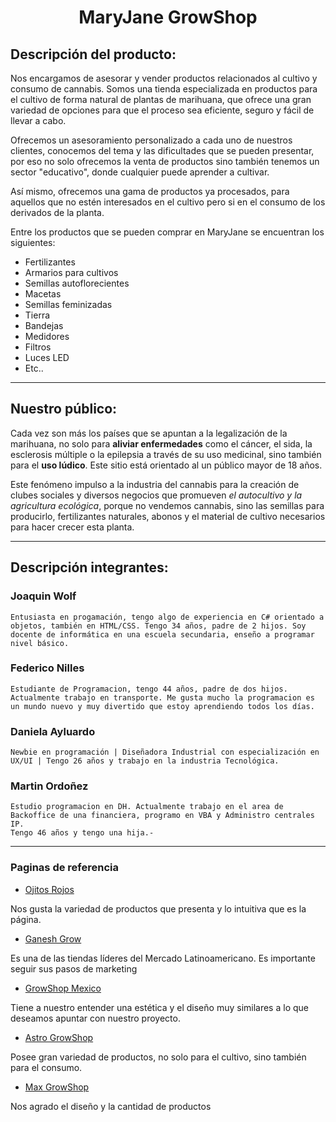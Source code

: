 <!-- Markdown -->
<!-- https://markdown.es/ -->
<!-- Nombres
Descripcion de la Pagina
Paginas que usamos de modelo (minimo4) que tomamos de cada pagina y porque -->
<!-- información del proyecto.
A quien apunta de que se trata, integrantes, como se configura si alguien lo instala
readme "express" en github/expressjs/express -->
<!-- Grupo en Discord https://discord.gg/x2EUr3MXYk -->


# <center>   **MaryJane GrowShop** </center>


<!-- Entregable: Crear archivo README.md en el repositiorio con:
● Una breve descripción de la oferta de productos y/o servicios ofrecidos por su
sitio. También agregar una breve descripción del público al que apunta el sitio.
● Una breve descripción de los integrantes del equipo. -->

## Descripción del producto: 

Nos encargamos de asesorar y vender productos relacionados al cultivo y consumo de cannabis. Somos una tienda especializada en productos para el cultivo de forma natural de plantas de marihuana, que ofrece una gran variedad de opciones para que el proceso sea eficiente, seguro y fácil de llevar a cabo. 

Ofrecemos un asesoramiento personalizado a cada uno de nuestros clientes, conocemos del tema y las dificultades que se pueden presentar, por eso no solo ofrecemos la venta de productos sino también tenemos un sector "educativo", donde cualquier puede aprender a cultivar.

Así mismo, ofrecemos una gama de productos ya procesados, para aquellos que no estén interesados ​​en el cultivo pero si en el consumo de los derivados de la planta.


Entre los productos que se pueden comprar en MaryJane se encuentran los siguientes: 
- Fertilizantes
- Armarios para cultivos
- Semillas autoflorecientes
- Macetas
- Semillas feminizadas
- Tierra
- Bandejas
- Medidores
- Filtros
- Luces LED
- Etc..
***

## Nuestro público:


Cada vez son más los países que se apuntan a la legalización de la marihuana, no solo para **aliviar enfermedades** como el cáncer, el sida, la esclerosis múltiple o la epilepsia a través de su uso medicinal, sino también para el **uso lúdico**. Este sitio está orientado al un público mayor de 18 años.

Este fenómeno impulso a la industria del cannabis para la creación de clubes sociales y diversos negocios que promueven _el autocultivo y la agricultura ecológica_, porque no vendemos cannabis, sino las semillas para producirlo, fertilizantes naturales, abonos y el material de cultivo necesarios para hacer crecer esta planta. 

***

## Descripción integrantes: 


###   Joaquin Wolf 

    Entusiasta en progamación, tengo algo de experiencia en C# orientado a objetos, también en HTML/CSS. Tengo 34 años, padre de 2 hijos. Soy docente de informática en una escuela secundaria, enseño a programar nivel básico.

###   Federico Nilles

    Estudiante de Programacion, tengo 44 años, padre de dos hijos. Actualmente trabajo en transporte. Me gusta mucho la programacion es un mundo nuevo y muy divertido que estoy aprendiendo todos los días.

###   Daniela Ayluardo 

    Newbie en programación | Diseñadora Industrial con especialización en UX/UI | Tengo 26 años y trabajo en la industria Tecnológica.

###   Martin Ordoñez

    Estudio programacion en DH. Actualmente trabajo en el area de Backoffice de una financiera, programo en VBA y Administro centrales IP.
    Tengo 46 años y tengo una hija.-

***
### Paginas de referencia

* [Ojitos Rojos](https://www.ojitosrojos.com)

Nos gusta la variedad de productos que presenta y lo intuitiva que es la página.


* [Ganesh Grow](https://growshopganesh.com)

Es una de las tiendas líderes del Mercado Latinoamericano.  Es importante seguir sus pasos de marketing 

* [GrowShop Mexico](https://growshopmexico.com)

Tiene a nuestro entender una estética y el diseño muy similares a lo que deseamos apuntar con nuestro proyecto.

* [Astro GrowShop](https://astrogrowshop.cl/)

Posee gran variedad de productos, no solo para el cultivo, sino también para el consumo. 

* [Max GrowShop](https://maxgrowshop.com/)

Nos agrado el diseño y la cantidad de productos


<!--

catalogo/productos

venta de cultivos indoor 
Hidroponico
semillas
fertilizantes
Kits de cultivos (todo)

Crear Usuario 
Login , Sign Up
Perfil, historial

Carrito



Pasarela


seccion de cultivos (enseñar)

-->









